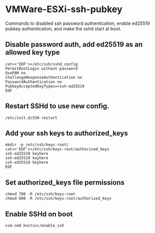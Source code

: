 # VMWare-ESXi-ssh-pubkey

Commands to disabled ssh password authentication, enable ed25519 pubkey authentication, and make the sshd start at boot.

## Disable password auth, add ed25519 as an allowed key type
    cat<<'EOF'>>/etc/ssh/sshd_config
    PermitRootLogin without-password
    UsePAM no
    ChallengeResponseAuthentication no
    PasswordAuthentication no
    PubkeyAcceptedKeyTypes=+ssh-ed25519
    EOF

## Restart SSHd to use new config.
    /etc/init.d/SSH restart

## Add your ssh keys to authorized_keys
    mkdir -p /etc/ssh/keys-root/
    cat<<'EOF'>>/etc/ssh/keys-root/authorized_keys
    ssh-ed25519 keyhere
    ssh-ed25519 keyhere
    ssh-ed25519 keyhere
    EOF
    
## Set authorized_keys file permissions
    chmod 700 -R /etc/ssh/keys-root
    chmod 600 -R /etc/ssh/keys-root/authorized_keys

## Enable SSHd on boot
    vim-cmd hostsvc/enable_ssh
